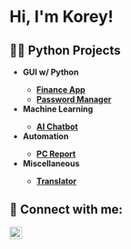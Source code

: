 <h1>Hi, I'm Korey!
<h2>👨‍💻 Python Projects</h2>

- <b>GUI w/ Python
  - [Finance App](https://github.com/koreylgray13/Plaid-Finance) <b><i></b></i>
  - [Password Manager](https://github.com/koreylgray13/GUI-Password-Manager) <b><i></b></i>
- <b>Machine Learning
  - [AI Chatbot](https://github.com/koreylgray13/Voice-Chatbot) <b><i></b></i>
- <b>Automation
  - [PC Report](https://github.com/koreylgray13/PC-Report) <b><i></b></i>
- <b>Miscellaneous
  - [Translator](https://github.com/koreylgray13/PyTranslate) <b><i></b></i>



<h2> 🤳 Connect with me:</h2>

[<img align="left" alt="Korey Gray | LinkedIn" width="22px" src="https://cdn.jsdelivr.net/npm/simple-icons@v3/icons/linkedin.svg" />][linkedin]

[linkedin]: https://linkedin.com/in/koreylgray/

